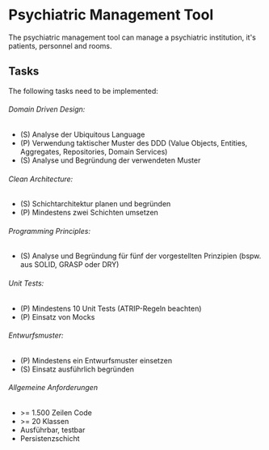 # Psychiatric Management Tool
The psychiatric management tool can manage a psychiatric institution, it's patients, personnel and rooms.

## Tasks
The following tasks need to be implemented:

###### Domain Driven Design:
* (S) Analyse der Ubiquitous Language
* (P) Verwendung taktischer Muster des DDD (Value Objects, Entities, Aggregates, Repositories, Domain Services)
* (S) Analyse und Begründung der verwendeten Muster

###### Clean Architecture:
* (S) Schichtarchitektur planen und begründen
* (P) Mindestens zwei Schichten umsetzen

###### Programming Principles:
* (S) Analyse und Begründung für fünf der vorgestellten Prinzipien (bspw. aus SOLID, GRASP oder DRY)

###### Unit Tests:
* (P) Mindestens 10 Unit Tests (ATRIP-Regeln beachten)
* (P) Einsatz von Mocks

###### Entwurfsmuster:
* (P) Mindestens ein Entwurfsmuster einsetzen
* (S) Einsatz ausführlich begründen

###### Allgemeine Anforderungen
* \>= 1.500 Zeilen Code
* \>= 20 Klassen
* Ausführbar, testbar
* Persistenzschicht
